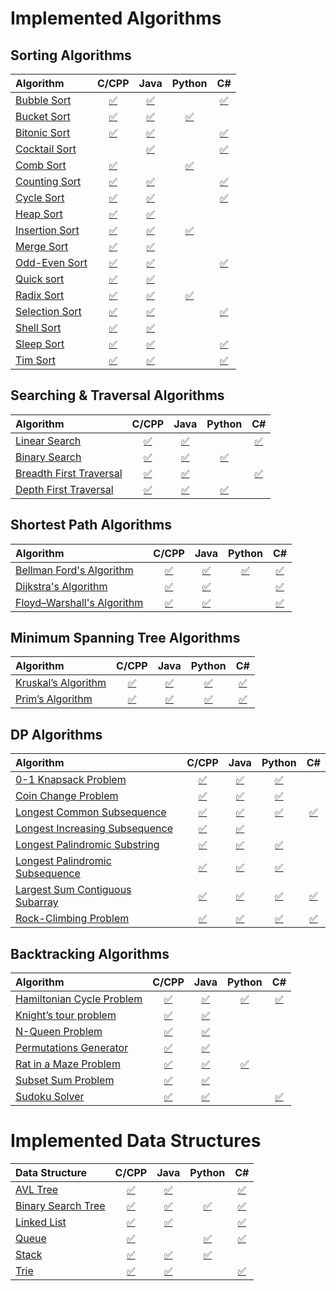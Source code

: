 
# Implemented Algorithms

## Sorting Algorithms

| Algorithm | C/CPP | Java | Python | C# |
|:--------------|:----------------:|:----------------:|:----------------:|:-----------------:|
| [Bubble Sort](http://www.algolist.net/Algorithms/Sorting/Bubble_sort) | [:white_check_mark:](Algorithms/Sorting/BubbleSort.cpp) | [:white_check_mark:](Algorithms/Sorting/BubbleSort.java) |  | [:white_check_mark:](Algorithms/Sorting/BubbleSort.cs) |
| [Bucket Sort](https://www.thecrazyprogrammer.com/2017/02/bucket-sort-in-c.html)| [:white_check_mark:](Algorithms/Sorting/BucketSort.cpp) | [:white_check_mark:](Algorithms/Sorting/BucketSort.java) | [:white_check_mark:](Algorithms/Sorting/BucketSort.py) | |
| [Bitonic Sort](https://www.javatpoint.com/bitonic-sort) | [:white_check_mark:](Algorithms/Sorting/BitonicSort.cpp) | [:white_check_mark:](Algorithms/Sorting/BitonicSort.java) |  | [:white_check_mark:](Algorithms/Sorting/BitonicSort.cs) |
| [Cocktail Sort](http://www.growingwiththeweb.com/2016/04/cocktail-sort.html)|  | [:white_check_mark:](Algorithms/Sorting/CocktailSort.java) | | [:white_check_mark:](Algorithms/Sorting/CocktailSort.cs) |
| [Comb Sort](http://www.growingwiththeweb.com/2016/09/comb-sort.html)| [:white_check_mark:](Algorithms/Sorting/CombSort.cpp) |  | [:white_check_mark:](Algorithms/Sorting/CombSort.py) |  |
| [Counting Sort](http://www.geeksforgeeks.org/counting-sort/)| [:white_check_mark:](Algorithms/Sorting/CountingSort.cpp) | [:white_check_mark:](Algorithms/Sorting/CountingSort.java) | | [:white_check_mark:](Algorithms/Sorting/CountingSort.cs) |
| [Cycle Sort](https://www.javatpoint.com/cycle-sort)| [:white_check_mark:](Algorithms/Sorting/CycleSort.cpp) | [:white_check_mark:](Algorithms/Sorting/CycleSort.java) | | [:white_check_mark:](Algorithms/Sorting/CycleSort.cs) |
| [Heap Sort](https://www.programiz.com/dsa/heap-sort) | [:white_check_mark:](Algorithms/Sorting/HeapSort.cpp) | [:white_check_mark:](Algorithms/Sorting/HeapSort.java) |  |  |
| [Insertion Sort](http://www.algolist.net/Algorithms/Sorting/Insertion_sort) | [:white_check_mark:](Algorithms/Sorting/InsertionSort.cpp) | [:white_check_mark:](Algorithms/Sorting/InsertionSort.java) | [:white_check_mark:](Algorithms/Sorting/InsertionSort.py) |  |
| [Merge Sort](https://www.khanacademy.org/computing/computer-science/algorithms/merge-sort/a/overview-of-merge-sort) | [:white_check_mark:](Algorithms/Sorting/MergeSort.cpp) | [:white_check_mark:](Algorithms/Sorting/MergeSort.java) |  |  |
| [Odd-Even Sort](http://www.growingwiththeweb.com/2016/10/odd-even-sort.html)| [:white_check_mark:](Algorithms/Sorting/OddEvenSort.cpp) | [:white_check_mark:](Algorithms/Sorting/OddEvenSort.java) |  | [:white_check_mark:](Algorithms/Sorting/OddEvenSort.cs) |
| [Quick sort](http://www.algolist.net/Algorithms/Sorting/Quicksort) | [:white_check_mark:](Algorithms/Sorting/QuickSort.cpp) | [:white_check_mark:](Algorithms/Sorting/QuickSort.java) |  |  |
| [Radix Sort](http://www.geeksforgeeks.org/radix-sort/) | [:white_check_mark:](Algorithms/Sorting/RadixSort.cpp) | [:white_check_mark:](Algorithms/Sorting/RadixSort.java) | [:white_check_mark:](Algorithms/Sorting/RadixSort.py) |  |
| [Selection Sort](http://www.algolist.net/Algorithms/Sorting/Selection_sort) | [:white_check_mark:](Algorithms/Sorting/SelectionSort.cpp) | [:white_check_mark:](Algorithms/Sorting/SelectionSort.java) |  | [:white_check_mark:](Algorithms/Sorting/SelectionSort.cs) |
| [Shell Sort](http://interactivepython.org/runestone/static/pythonds/SortSearch/TheShellSort.html) | [:white_check_mark:](Algorithms/Sorting/ShellSort.cpp) | [:white_check_mark:](Algorithms/Sorting/ShellSort.java) |  |  |
| [Sleep Sort](http://www.geeksforgeeks.org/sleep-sort-king-laziness-sorting-sleeping/) | [:white_check_mark:](Algorithms/Sorting/SleepSort.cpp) | [:white_check_mark:](Algorithms/Sorting/SleepSort.java) |  | [:white_check_mark:](Algorithms/Sorting/SleepSort.cs) |
| [Tim Sort](https://dev.to/s_awdesh/timsort-fastest-sorting-algorithm-for-real-world-problems--2jhd) | [:white_check_mark:](Algorithms/Sorting/TimSort.cpp) | [:white_check_mark:](Algorithms/Sorting/TimSort.java) |  | [:white_check_mark:](Algorithms/Sorting/TimSort.cs) |


## Searching & Traversal Algorithms

| Algorithm | C/CPP | Java | Python | C# |
|:--------------|:----------------:|:----------------:|:----------------:|:-----------------:|
| [Linear Search](https://www.hackerearth.com/practice/algorithms/searching/linear-search/tutorial/) | [:white_check_mark:](Algorithms/searchingAndTraversal/LinearSearch.cpp) | [:white_check_mark:](Algorithms/searchingAndTraversal/LinearSearch.java) |  | [:white_check_mark:](Algorithms/searchingAndTraversal/LinearSearch.cs) |
| [Binary Search](https://www.hackerearth.com/practice/algorithms/searching/binary-search/tutorial/) | [:white_check_mark:](Algorithms/searchingAndTraversal/BinarySearch.cpp) | [:white_check_mark:](Algorithms/searchingAndTraversal/BinarySearch.iava) | [:white_check_mark:](Algorithms/searchingAndTraversal/BinarySearch.py) |  |
| [Breadth First Traversal](https://www.cs.bu.edu/teaching/c/tree/breadth-first/) | [:white_check_mark:](Algorithms/searchingAndTraversal/BreathFirstTraversal.cpp) | [:white_check_mark:](Algorithms/searchingAndTraversal/BreathFirstTraversal.java) |  | [:white_check_mark:](Algorithms/searchingAndTraversal/BreathFirstTraversal.cs) |
| [Depth First Traversal](http://www.geeksforgeeks.org/depth-first-traversal-for-a-graph/) | [:white_check_mark:](Algorithms/searchingAndTraversal/DepthFirstTraversal.cpp) | [:white_check_mark:](Algorithms/searchingAndTraversal/DepthFirstTraversal.java) | [:white_check_mark:](Algorithms/searchingAndTraversal/DepthFirstTraversal.py) |  |


## Shortest Path Algorithms

| Algorithm | C/CPP | Java | Python | C# |
|:--------------|:----------------:|:----------------:|:----------------:|:-----------------:|
| [Bellman Ford's Algorithm](https://www.hackerearth.com/practice/algorithms/graphs/shortest-path-algorithms/tutorial/) | [:white_check_mark:](Algorithms/ShortestPath/BellmanFords.cpp) | [:white_check_mark:](Algorithms/ShortestPath/BellmanFords.java) | [:white_check_mark:](Algorithms/ShortestPath/BellmanFords.py) | [:white_check_mark:](Algorithms/ShortestPath/BellmanFords.cs) |
| [Dijkstra's Algorithm](https://en.wikipedia.org/wiki/Dijkstra's_algorithm) | [:white_check_mark:](Algorithms/ShortestPath/Dijkstras.cpp) | [:white_check_mark:](Algorithms/ShortestPath/Dijkstras.java) |  | [:white_check_mark:](Algorithms/ShortestPath/Dijkstras.cs) |
| [Floyd–Warshall's Algorithm](https://www.hackerearth.com/practice/algorithms/graphs/shortest-path-algorithms/tutorial/) | [:white_check_mark:](Algorithms/ShortestPath/FloydWarshalls.cpp) | [:white_check_mark:](Algorithms/ShortestPath/FloydWarshalls.java) |  | [:white_check_mark:](Algorithms/ShortestPath/FloydWarshalls.cs) |


## Minimum Spanning Tree Algorithms

| Algorithm | C/CPP | Java | Python | C# |
|:--------------|:----------------:|:----------------:|:----------------:|:-----------------:|
| [Kruskal’s Algorithm](https://www.hackerearth.com/practice/algorithms/graphs/minimum-spanning-tree/tutorial/) | [:white_check_mark:](Algorithms/MinimumSpanningTree/Kruskals.cpp) | [:white_check_mark:](Algorithms/MinimumSpanningTree/Kruskals.java) | [:white_check_mark:](Algorithms/MinimumSpanningTree/Kruskals.py) | [:white_check_mark:](Algorithms/MinimumSpanningTree/Kruskals.cs) |
| [Prim’s Algorithm](https://www.hackerearth.com/practice/algorithms/graphs/minimum-spanning-tree/tutorial/) | [:white_check_mark:](Algorithms/MinimumSpanningTree/PrimsMST.cpp) | [:white_check_mark:](Algorithms/MinimumSpanningTree/PrimsMST.java) | [:white_check_mark:](Algorithms/MinimumSpanningTree/PrimsMST.py) | [:white_check_mark:](Algorithms/MinimumSpanningTree/PrimsMST.cs) |


## DP Algorithms

| Algorithm | C/CPP | Java | Python | C# |
|:--------------|:----------------:|:----------------:|:----------------:|:-----------------:|
| [0-1 Knapsack Problem](http://www.geeksforgeeks.org/dynamic-programming-set-4-longest-common-subsequence) | [:white_check_mark:](Algorithms/dpAlgorithms/O1_Knapsack.cpp) | [:white_check_mark:](Algorithms/dpAlgorithms/O1_Knapsack.java) | [:white_check_mark:](Algorithms/dpAlgorithms/O1_Knapsack.py) |  |
| [Coin Change Problem](http://www.algorithmist.com/index.php/Coin_Change) | [:white_check_mark:](Algorithms/dpAlgorithms/CoinChange.cpp) | [:white_check_mark:](Algorithms/dpAlgorithms/CoinChange.java) | [:white_check_mark:](Algorithms/dpAlgorithms/CoinChange.py) |  |
| [Longest Common Subsequence](http://www.geeksforgeeks.org/dynamic-programming-set-4-longest-common-subsequence) | [:white_check_mark:](Algorithms/dpAlgorithms/LCS.cpp) | [:white_check_mark:](Algorithms/dpAlgorithms/LCS.java) | [:white_check_mark:](Algorithms/dpAlgorithms/LCS.py) | [:white_check_mark:](Algorithms/dpAlgorithms/LCS.cs) |
| [Longest Increasing Subsequence](http://www.geeksforgeeks.org/dynamic-programming-set-4-longest-common-subsequence) | [:white_check_mark:](Algorithms/dpAlgorithms/LIS.cpp) | [:white_check_mark:](Algorithms/dpAlgorithms/LIS.java) |  |  |
| [Longest Palindromic Substring](http://www.geeksforgeeks.org/longest-palindrome-substring-set-1/) | [:white_check_mark:](Algorithms/dpAlgorithms/LPsubstring.cpp) | [:white_check_mark:](Algorithms/dpAlgorithms/LPsubstring.java) | [:white_check_mark:](Algorithms/dpAlgorithms/LPsubstring.py) |  |
| [Longest Palindromic Subsequence](http://www.geeksforgeeks.org/longest-palindrome-substring-set-1/) | [:white_check_mark:](Algorithms/dpAlgorithms/LPsubsequence.cpp) | [:white_check_mark:](Algorithms/dpAlgorithms/LPsubsequence.java) | [:white_check_mark:](Algorithms/dpAlgorithms/LPsubsequence.py) |  |
| [Largest Sum Contiguous Subarray](http://www.geeksforgeeks.org/largest-sum-contiguous-subarray/) | [:white_check_mark:](Algorithms/dpAlgorithms/maxSubArraySum1D.cpp) | [:white_check_mark:](Algorithms/dpAlgorithms/maxSubArraySum1D.java) | [:white_check_mark:](Algorithms/dpAlgorithms/maxSubArraySum1D.py) | [:white_check_mark:](Algorithms/dpAlgorithms/maxSubArraySum1D.cs) |
| [Rock-Climbing Problem](http://www.geeksforgeeks.org/dynamic-programming-set-4-longest-common-subsequence) | [:white_check_mark:](Algorithms/dpAlgorithms/dpRockClimbing.cpp) | [:white_check_mark:](Algorithms/dpAlgorithms/dpRockClimbing.java) | [:white_check_mark:](Algorithms/dpAlgorithms/dpRockClimbing.py) | [:white_check_mark:](Algorithms/dpAlgorithms/dpRockClimbing.cs) |


## Backtracking Algorithms

| Algorithm | C/CPP | Java | Python | C# |
|:--------------|:----------------:|:----------------:|:----------------:|:-----------------:|
| [Hamiltonian Cycle Problem](https://www.hackerearth.com/practice/algorithms/graphs/hamiltonian-path/tutorial/) | [:white_check_mark:](Algorithms/Backtracking/HamiltonianCycle.cpp) | [:white_check_mark:](Algorithms/Backtracking/HamiltonianCycle.java) | [:white_check_mark:](Algorithms/Backtracking/HamiltonianCycle.py) | [:white_check_mark:](Algorithms/Backtracking/HamiltonianCycle.cs) |
| [Knight’s tour problem](http://interactivepython.org/runestone/static/pythonds/Graphs/ImplementingKnightsTour.html) | [:white_check_mark:](Algorithms/Backtracking/knightsTour.cpp) | [:white_check_mark:](Algorithms/Backtracking/knightsTour.java) |  |  |
| [N-Queen Problem](https://codepumpkin.com/n-queen-problem/) | [:white_check_mark:](Algorithms/Backtracking/nQueenProblem.cpp) | [:white_check_mark:](Algorithms/Backtracking/nQueenProblem.java) |  |  |
| [Permutations Generator](https://js-algorithms.tutorialhorizon.com/2015/11/20/generate-permutations-backtracking/) | [:white_check_mark:](Algorithms/Backtracking/allPermutations.cpp) | [:white_check_mark:](Algorithms/Backtracking/allPermutations.java) |  |  |
| [Rat in a Maze Problem](https://algorithms.tutorialhorizon.com/backtracking-rat-in-a-maze-puzzle/) | [:white_check_mark:](Algorithms/Backtracking/ratInaMaze.cpp) | [:white_check_mark:](Algorithms/Backtracking/ratInaMaze.java) | [:white_check_mark:](Algorithms/Backtracking/ratInaMaze.py) |  |
| [Subset Sum Problem](https://algorithms.tutorialhorizon.com/dynamic-programming-subset-sum-problem/) | [:white_check_mark:](Algorithms/Backtracking/subsetSum.cpp) | [:white_check_mark:](Algorithms/Backtracking/subsetSum.java) |  |  |
| [Sudoku Solver](https://algorithms.tutorialhorizon.com/backtracking-sudoku-solver/) | [:white_check_mark:](Algorithms/Backtracking/sudokuSolver.cpp) | [:white_check_mark:](Algorithms/Backtracking/sudokuSolver.java) |  | [:white_check_mark:](Algorithms/Backtracking/sudokuSolver.cs) |


# Implemented Data Structures

| Data Structure | C/CPP | Java | Python | C# |
|:--------------|:----------------:|:----------------:|:----------------:|:-----------------:|
| [AVL Tree](https://www.javatpoint.com/avl-tree) | [:white_check_mark:](DataStructure/AVLtree.cpp) | [:white_check_mark:](DataStructure/AVLtree.java) |  | [:white_check_mark:](DataStructure/AVLtree.cs) |
| [Binary Search Tree](https://algorithms.tutorialhorizon.com/binary-search-tree-complete-implementation/) | [:white_check_mark:](DataStructure/BST.cpp) | [:white_check_mark:](DataStructure/BST.java) | [:white_check_mark:](DataStructure/BST.py) | [:white_check_mark:](DataStructure/BST.cs) |
| [Linked List](https://www.javatpoint.com/singly-linked-list) | [:white_check_mark:](DataStructure/LinkedList.cpp) | [:white_check_mark:](DataStructure/LinkedList.java) |  | [:white_check_mark:](DataStructure/LinkedList.cs) |
| [Queue](https://www.javatpoint.com/data-structure-queue) | [:white_check_mark:](DataStructure/Queue.cpp) |  | [:white_check_mark:](DataStructure/Queue.py) | [:white_check_mark:](DataStructure/Queue.cs) |
| [Stack](https://www.javatpoint.com/data-structure-stack) | [:white_check_mark:](DataStructure/Stack.cpp) | [:white_check_mark:](DataStructure/Stack.java) | [:white_check_mark:](DataStructure/Stack.py) |  |
| [Trie](https://www.toptal.com/java/the-trie-a-neglected-data-structure) | [:white_check_mark:](DataStructure/Trie.cpp) | [:white_check_mark:](DataStructure/Trie.java) |  | [:white_check_mark:](DataStructure/Trie.cs) |
